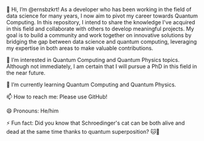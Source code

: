 👋 Hi, I’m @ernsbzkrt! As a developer who has been working in the field of data science for many years, I now aim to pivot my career towards Quantum Computing. In this repository, I intend to share the knowledge I've acquired in this field and collaborate with others to develop meaningful projects. My goal is to build a community and work together on innovative solutions by bridging the gap between data science and quantum computing, leveraging my expertise in both areas to make valuable contributions.

👀 I’m interested in Quantum Computing and Quantum Physics topics. Although not immediately, I am certain that I will pursue a PhD in this field in the near future.

🌱 I’m currently learning Quantum Computing and Quantum Physics.

📫 How to reach me: Please use GitHub!

😄 Pronouns: He/him

⚡ Fun fact: Did you know that Schroedinger's cat can be both alive and dead at the same time thanks to quantum superposition? 🐱💫

